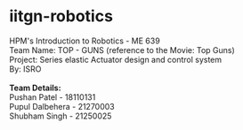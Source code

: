 # iitgn-robotics
HPM's Introduction to Robotics - ME 639 <br />
Team Name: TOP - GUNS (reference to the Movie: Top Guns)<br />
Project: Series elastic Actuator design and control system <br />
By: ISRO <br/><br />
**Team Details:**<br />
Pushan Patel     - 18110131<br />
Pupul Dalbehera  - 21270003<br />
Shubham Singh    - 21250025<br />
